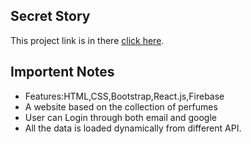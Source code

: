 ## Secret Story

This project link is in there [click here](https://secret-story-c5f92.web.app/).

## Importent Notes
* Features:HTML,CSS,Bootstrap,React.js,Firebase
* A website based on the collection of perfumes
* User can Login through both email and google
* All the data is loaded dynamically from different API.
 
 
